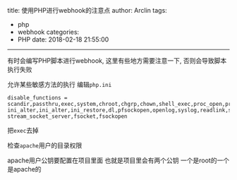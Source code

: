 title: 使用PHP进行webhook的注意点
author: Arclin
tags:
  - php
  - webhook
categories:
  - PHP
date: 2018-02-18 21:55:00
---
有时会编写PHP脚本进行webhook, 这里有些地方需要注意一下, 否则会导致脚本执行失败

<!-- more -->

允许某些敏感方法的执行
编辑`php.ini`

```
disable_functions = scandir,passthru,exec,system,chroot,chgrp,chown,shell_exec,proc_open,proc_get_status,
ini_alter,ini_alter,ini_restore,dl,pfsockopen,openlog,syslog,readlink,symlink,popepassthru,
stream_socket_server,fsocket,fsockopen
```

把`exec`去掉

检查`apache`用户的目录权限

apache用户公钥要配置在项目里面
也就是项目里会有两个公钥
一个是root的一个是apache的